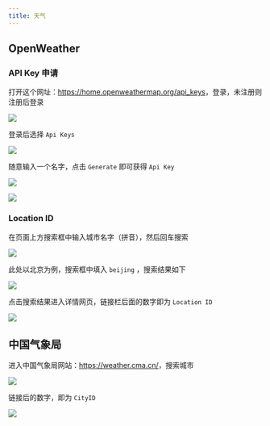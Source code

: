 ```yaml
---
title: 天气
---
```


## OpenWeather

### API Key 申请

打开这个网址：<https://home.openweathermap.org/api_keys>，登录，未注册则注册后登录

<a data-fancybox title="" href="/Snipaste_2021-07-28_10-41-27.png">![](/Snipaste_2021-07-28_10-41-27.png)</a>

登录后选择 ```Api Keys```

<a data-fancybox title="" href="/Snipaste_2021-07-28_10-44-46.png">![](/Snipaste_2021-07-28_10-44-46.png)</a>

随意输入一个名字，点击 ```Generate``` 即可获得 ```Api Key```

<a data-fancybox title="" href="/Snipaste_2021-07-28_10-45-17.png">![](/Snipaste_2021-07-28_10-45-17.png)</a>

<a data-fancybox title="" href="/Snipaste_2021-07-28_10-45-35.png">![](/Snipaste_2021-07-28_10-45-35.png)</a>

### Location ID

在页面上方搜索框中输入城市名字（拼音），然后回车搜索

<a data-fancybox title="" href="/Snipaste_2021-07-28_10-55-27.png">![](/Snipaste_2021-07-28_10-55-27.png)</a>

此处以北京为例，搜索框中填入 ```beijing``` ，搜索结果如下

<a data-fancybox title="" href="/Snipaste_2021-07-28_10-55-55.png">![](/Snipaste_2021-07-28_10-55-55.png)</a>

点击搜索结果进入详情网页，链接栏后面的数字即为 ```Location ID```

<a data-fancybox title="" href="/Snipaste_2021-07-28_10-56-17.png">![](/Snipaste_2021-07-28_10-56-17.png)</a>

## 中国气象局

进入中国气象局网站：<https://weather.cma.cn/>，搜索城市

<a data-fancybox title="" href="/Snipaste_2022-01-05_03-30-48.png">![](/Snipaste_2022-01-05_03-30-48.png)</a>

链接后的数字，即为 ```CityID```

<a data-fancybox title="" href="/Snipaste_2022-01-05_03-34-00.png">![](/Snipaste_2022-01-05_03-34-00.png)</a>